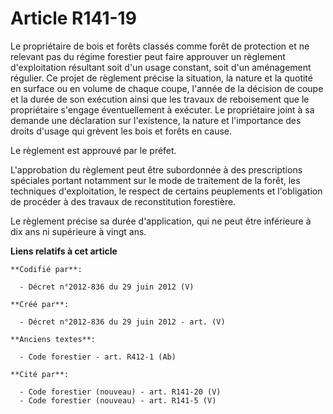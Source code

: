 # Article R141-19

Le propriétaire de bois et forêts classés comme forêt de protection et ne relevant pas du régime forestier peut faire
approuver un règlement d'exploitation résultant soit d'un usage constant, soit d'un aménagement régulier. Ce projet de
règlement précise la situation, la nature et la quotité en surface ou en volume de chaque coupe, l'année de la décision de
coupe et la durée de son exécution ainsi que les travaux de reboisement que le propriétaire s'engage éventuellement à
exécuter. Le propriétaire joint à sa demande une déclaration sur l'existence, la nature et l'importance des droits d'usage
qui grèvent les bois et forêts en cause.

Le règlement est approuvé par le préfet.

L'approbation du règlement peut être subordonnée à des prescriptions spéciales portant notamment sur le mode de traitement de
la forêt, les techniques d'exploitation, le respect de certains peuplements et l'obligation de procéder à des travaux de
reconstitution forestière.

Le règlement précise sa durée d'application, qui ne peut être inférieure à dix ans ni supérieure à vingt ans.

**Liens relatifs à cet article**

	**Codifié par**:

	  - Décret n°2012-836 du 29 juin 2012 (V)

	**Créé par**:

	  - Décret n°2012-836 du 29 juin 2012 - art. (V)

	**Anciens textes**:

	  - Code forestier - art. R412-1 (Ab)

	**Cité par**:

	  - Code forestier (nouveau) - art. R141-20 (V)
	  - Code forestier (nouveau) - art. R141-5 (V)
